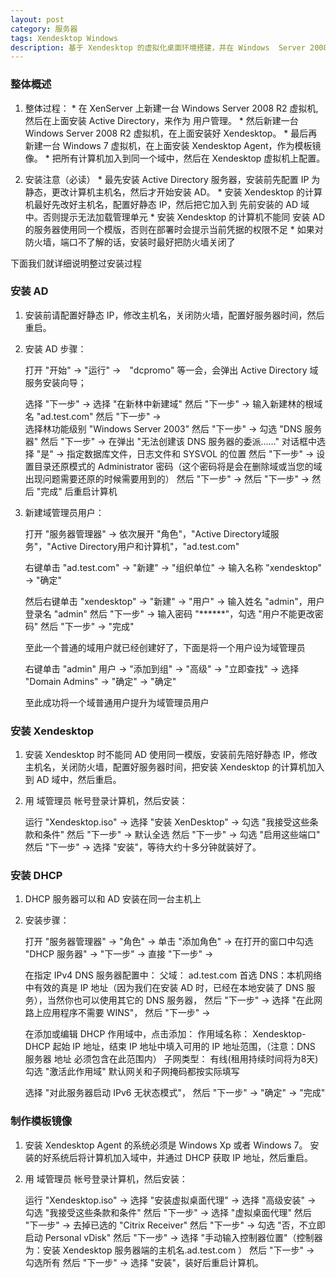 ```yaml
---
layout: post
category: 服务器
tags: Xendesktop Windows
description: 基于 Xendesktop 的虚拟化桌面环境搭建，并在 Windows  Server 2008 R2 上配置 Active Directory 进行虚拟桌面的用户管理。真正的实现云桌面
---
```


### 整体概述

  1. 整体过程：
    * 在 XenServer 上新建一台 Windows Server 2008 R2 虚拟机, 然后在上面安装 Active Directory，来作为 用户管理。
    * 然后新建一台 Windows Server 2008 R2 虚拟机，在上面安装好 Xendesktop。
    * 最后再新建一台 Windows 7 虚拟机，在上面安装 Xendesktop Agent，作为模板镜像。
    * 把所有计算机加入到同一个域中，然后在 Xendesktop 虚拟机上配置。

  2. 安装注意（必读）
    * 最先安装 Active Directory 服务器，安装前先配置 IP 为静态，更改计算机主机名，然后才开始安装 AD。
    * 安装 Xendesktop 的计算机最好先改好主机名，配置好静态 IP，然后把它加入到 先前安装的 AD 域中。否则提示无法加载管理单元
    * 安装 Xendesktop 的计算机不能同 安装 AD 的服务器使用同一个模版，否则在部署时会提示当前凭据的权限不足
    * 如果对防火墙，端口不了解的话，安装时最好把防火墙关闭了

下面我们就详细说明整过安装过程
  
### 安装 AD
  1. 安装前请配置好静态 IP，修改主机名，关闭防火墙，配置好服务器时间，然后重启。

  2. 安装 AD 步骤：

        打开 "开始" -> "运行" ->　"dcpromo" 等一会，会弹出 Active Directory 域服务安装向导；
        
        选择 "下一步" -> 
        选择 "在新林中新建域" 然后 "下一步" -> 
        输入新建林的根域名 "ad.test.com" 然后 "下一步" ->  
        选择林功能级别 "Windows Server 2003" 然后 "下一步" -> 
        勾选 "DNS 服务器" 然后 "下一步" -> 
        在弹出 "无法创建该 DNS 服务器的委派……" 对话框中选择 "是" -> 指定数据库文件，日志文件和 SYSVOL 的位置 然后 "下一步" -> 
        设置目录还原模式的 Administrator 密码（这个密码将是会在删除域或当您的域出现问题需要还原的时候需要用到的） 然后 "下一步" -> 
         然后 "下一步" -> 
         然后 "完成" 后重启计算机
         
  3. 新建域管理员用户：

        打开 "服务器管理器" -> 依次展开 "角色"，"Active Directory域服务"，"Active Directory用户和计算机"，"ad.test.com"
        
        右键单击 "ad.test.com" -> "新建" -> "组织单位" -> 输入名称 "xendesktop" -> "确定"
        
        然后右键单击 "xendesktop"  -> "新建" -> "用户" -> 输入姓名 "admin"，用户登录名 "admin"  然后 "下一步" -> 输入密码 "******"，勾选 "用户不能更改密码" 然后 "下一步" -> "完成"
        
        至此一个普通的域用户就已经创建好了，下面是将一个用户设为域管理员
        
        右键单击 "admin" 用户 -> "添加到组" -> "高级" -> "立即查找" -> 选择 "Domain Admins" -> "确定"  -> "确定"
        
        至此成功将一个域普通用户提升为域管理员用户
   
### 安装 Xendesktop
  1. 安装 Xendesktop 时不能同 AD 使用同一模版，安装前先陪好静态 IP，修改主机名，关闭防火墙，配置好服务器时间，把安装 Xendesktop 的计算机加入到 AD 域中，然后重启。

  2. 用 域管理员 帐号登录计算机，然后安装：

        运行 "Xendesktop.iso" -> 
        选择 "安装 XenDesktop" -> 
        勾选 "我接受这些条款和条件" 然后 "下一步" -> 
        默认全选  然后 "下一步" -> 
        勾选 "启用这些端口"  然后 "下一步" -> 
        选择 "安装"，等待大约十多分钟就装好了。

### 安装 DHCP
  1. DHCP 服务器可以和 AD 安装在同一台主机上

  2. 安装步骤：

        打开 "服务器管理器" -> "角色" -> 单击 "添加角色" -> 
        在打开的窗口中勾选 "DHCP 服务器" -> "下一步" -> 直接 "下一步" -> 
        
        在指定 IPv4 DNS 服务器配置中：
            父域： ad.test.com
            首选 DNS：本机网络中有效的真是 IP 地址（因为我们在安装 AD 时，已经在本地安装了 DNS 服务），当然你也可以使用其它的 DNS 服务器， 然后 "下一步" -> 
        选择 "在此网路上应用程序不需要 WINS"， 然后 "下一步" -> 
        
        在添加或编辑 DHCP 作用域中，点击添加：
            作用域名称：        Xendesktop-DHCP
            起始 IP 地址，结束 IP 地址中填入可用的 IP 地址范围，（注意：DNS 服务器 地址 必须包含在此范围内）
            子网类型： 有线(租用持续时间将为8天)
            勾选 "激活此作用域"
            默认网关和子网掩码都按实际填写
            
        选择 "对此服务器启动 IPv6 无状态模式"， 然后 "下一步" -> "确定" -> "完成"
        
### 制作模板镜像
  1. 安装 Xendesktop Agent 的系统必须是 Windows Xp  或者 Windows 7。 安装的好系统后将计算机加入域中，并通过 DHCP 获取 IP 地址，然后重启。

  2. 用 域管理员 帐号登录计算机，然后安装：

        运行 "Xendesktop.iso" -> 
        选择 "安装虚拟桌面代理" -> 
        选择 "高级安装" -> 
        勾选 "我接受这些条款和条件" 然后 "下一步" -> 
        选择 "虚拟桌面代理" 然后 "下一步" -> 
        去掉已选的 "Citrix Receiver"  然后 "下一步" -> 
        勾选 "否，不立即启动 Personal vDisk"  然后 "下一步" -> 
        选择 "手动输入控制器位置"（控制器为：安装 Xendesktop 服务器端的主机名.ad.test.com ） 然后 "下一步" -> 
        勾选所有  然后 "下一步" -> 
        选择 "安装"，装好后重启计算机。
